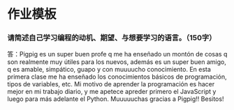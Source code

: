 # 作业模板

### 请简述自己学习编程的动机、期望、与想要学习的语言。（150字）

答：Pigpig es un super buen profe q me ha enseñado un montón de cosas q son realmente muy útiles para los nuevos, además es un super buen amigo, q es amable, simpático, guapo y con muuuucho conocimiento. En esta primera clase me ha enseñado los conocimientos básicos de programación, tipos de variables, etc. Mi motivo de aprender la programación es hacer mejor en mi trabajo diario, y me apetece apreder primero el JavaScript y luego para más adelante el Python. Muuuuuchas gracias a Pigpig!! Besitos!

